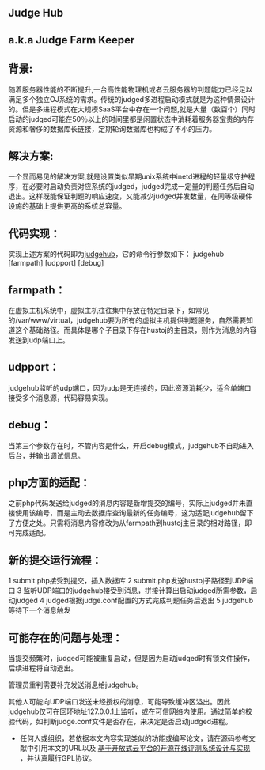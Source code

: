 Judge Hub
----
a.k.a Judge Farm Keeper 
--


背景: 
--

随着服务器性能的不断提升,一台高性能物理机或者云服务器的判题能力已经足以满足多个独立OJ系统的需求。传统的judged多进程启动模式就是为这种情景设计的。但是多进程模式在大规模SaaS平台中存在一个问题,就是大量（数百个）同时启动的judged可能在50％以上的时间里都是闲置状态中消耗着服务器宝贵的内存资源和奢侈的数据库长链接，定期轮询数据库也构成了不小的压力。

解决方案:
--

一个显而易见的解决方案,就是设置类似早期unix系统中inetd进程的轻量级守护程序，在必要时启动负责对应系统的judged，judged完成一定量的判题任务后自动退出。这样既能保证判题的响应速度，又能减少judged并发数量，在同等级硬件设施的基础上提供更高的系统总容量。

代码实现：
--

实现上述方案的代码即为[judgehub](https://github.com/zhblue/hustoj/blob/master/trunk/core/judged/judgehub.cc)，它的命令行参数如下：
judgehub [farmpath] [udpport] [debug]

farmpath：
--
在虚拟主机系统中，虚拟主机往往集中存放在特定目录下，如常见的/var/www/virtual，judgehub要为所有的虚拟主机提供判题服务，自然需要知道这个基础路径。而具体是哪个子目录下存在hustoj的主目录，则作为消息的内容发送到udp端口上。

udpport：
--
judgehub监听的udp端口，因为udp是无连接的，因此资源消耗少，适合单端口接受多个消息源，代码容易实现。

debug：
--
当第三个参数存在时，不管内容是什么，开启debug模式，judgehub不自动进入后台，并输出调试信息。

php方面的适配：
--
之前php代码发送给judged的消息内容是新增提交的编号，实际上judged并未直接使用该编号，而是主动去数据库查询最新的任务编号，这为适配judgehub留下了方便之处。只需将消息内容修改为从farmpath到hustoj主目录的相对路径，即可完成适配。

新的提交运行流程：
--
1 submit.php接受到提交，插入数据库
2 submit.php发送hustoj子路径到UDP端口
3 监听UDP端口的judgehub接受到消息，拼接计算出启动judged所需参数，启动judged
4 judged根据judge.conf配置的方式完成判题任务后退出
5 judgehub等待下一个消息触发

可能存在的问题与处理：
--
当提交频繁时，judged可能被重复启动，但是因为启动judged时有锁文件操作，后续进程将自动退出。

管理员重判需要补充发送消息给judgehub。

其他人可能向UDP端口发送未经授权的消息，可能导致缓冲区溢出。因此judgehub仅可在回环地址127.0.0.1上监听，或在可信网络内使用。通过简单的校验代码，如判断judge.conf文件是否存在，来决定是否启动judged进程。


* 任何人或组织，若依据本文内容实现类似的功能或编写论文，请在源码参考文献中引用本文的URL以及 [基于开放式云平台的开源在线评测系统设计与实现](http://kns.cnki.net/KCMS/detail/detail.aspx?dbcode=CJFQ&dbname=CJFD2012&filename=JSJA2012S3088) ，并认真履行GPL协议。

